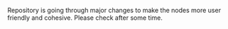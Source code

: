 Repository is going through major changes to make the nodes more user friendly and cohesive.
Please check after some time.
